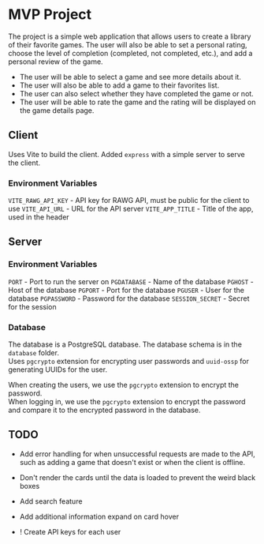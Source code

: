 # MVP Project

The project is a simple web application that allows users to create a library of their
favorite games. The user will also be able to set a personal rating, choose the level
of completion (completed, not completed, etc.), and add a personal review of the game.

- The user will be able to select a game and see more details about it. 
- The user will also be able to add a game to their favorites list. 
- The user can also select whether they have completed the game or not.
- The user will be able to rate the game and the rating will be displayed 
on the game details page.


## **Client**

Uses Vite to build the client. Added `express` with a simple server to serve the client.

### **Environment Variables**

`VITE_RAWG_API_KEY` - API key for RAWG API, must be public for the client to use
`VITE_API_URL` - URL for the API server
`VITE_APP_TITLE` - Title of the app, used in the header


## **Server**

### **Environment Variables**

`PORT` - Port to run the server on
`PGDATABASE` - Name of the database
`PGHOST` - Host of the database
`PGPORT` - Port for the database
`PGUSER` - User for the database
`PGPASSWORD` - Password for the database
`SESSION_SECRET` - Secret for the session

### **Database**

The database is a PostgreSQL database. The database schema is in the `database` folder.\
Uses `pgcrypto` extension for encrypting user passwords and `uuid-ossp` for generating
UUIDs for the user.

When creating the users, we use the `pgcrypto` extension to encrypt the password.\
When logging in, we use the `pgcrypto` extension to encrypt the password and compare it
to the encrypted password in the database.

## TODO

- Add error handling for when unsuccessful requests are made to the API, such as adding a
  game that doesn't exist or when the client is offline.
- Don't render the cards until the data is loaded to prevent the weird black boxes
- Add search feature
- Add additional information expand on card hover

- ! Create API keys for each user
